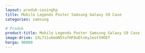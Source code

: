```yaml
---
layout: produk-casinghp
title: Mobile Legends Poster Samsung Galaxy S9 Case
categories: samsung

# Produk
product-title: Mobile Legends Poster Samsung Galaxy S9 Case
image-drive: 1XL711u6emN5tufHF0uDlnky1eot59OEf
harga: 90000
---
```


